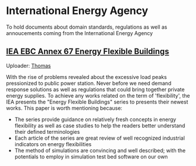 # International Energy Agency
To hold documents about domain standards, regulations as well as annoucements coming from the International Energy Agency

## [IEA EBC Annex 67 Energy Flexible Buildings](https://github.com/ThomasXIONG151215/papers_in_energies/blob/main/international_energy_agency/IEA%20EBC%20Annex%2067%20Energy%20Flexible%20Buildings.pdf)

Uploader: [Thomas](https://github.com/ThomasXIONG151215)

With the rise of problems revealed about the excessive load peaks pressionized to public power station. Never before we need demand response solutions as well as regulations that could bring together private energy supplies. To achieve any works related on the term of 'flexibility', the IEA presents the "Energy Flexible Buildings" series to presents their newest works. This paper is worth mentioning because:

* The series provide guidance on relatively fresh concepts in energy flexibility as well as case studies to help the readers better understand their defined terminologies
* Each article of the series are great review of well recognized industrial indicators on energy flexibilities
* The method of simulations are convincing and well described; with the potentials to employ in simulation test bed software on our own
